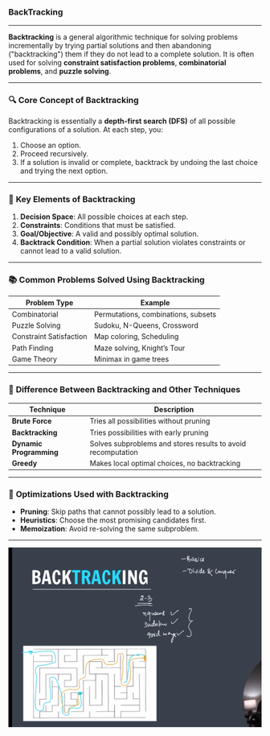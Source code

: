 ### BackTracking

---

**Backtracking** is a general algorithmic technique for solving problems incrementally by trying partial solutions and then abandoning ("backtracking") them if they do not lead to a complete solution. It is often used for solving **constraint satisfaction problems**, **combinatorial problems**, and **puzzle solving**.

---

### 🔍 **Core Concept of Backtracking**

Backtracking is essentially a **depth-first search (DFS)** of all possible configurations of a solution. At each step, you:

1. Choose an option.
2. Proceed recursively.
3. If a solution is invalid or complete, backtrack by undoing the last choice and trying the next option.

---

### 🧱 **Key Elements of Backtracking**

1. **Decision Space**: All possible choices at each step.
2. **Constraints**: Conditions that must be satisfied.
3. **Goal/Objective**: A valid and possibly optimal solution.
4. **Backtrack Condition**: When a partial solution violates constraints or cannot lead to a valid solution.

---

### 📚 **Common Problems Solved Using Backtracking**

| Problem Type            | Example                             |
| ----------------------- | ----------------------------------- |
| Combinatorial           | Permutations, combinations, subsets |
| Puzzle Solving          | Sudoku, N-Queens, Crossword         |
| Constraint Satisfaction | Map coloring, Scheduling            |
| Path Finding            | Maze solving, Knight’s Tour         |
| Game Theory             | Minimax in game trees               |

---

### 🔄 **Difference Between Backtracking and Other Techniques**

| Technique               | Description                                                  |
| ----------------------- | ------------------------------------------------------------ |
| **Brute Force**         | Tries all possibilities without pruning                      |
| **Backtracking**        | Tries possibilities with early pruning                       |
| **Dynamic Programming** | Solves subproblems and stores results to avoid recomputation |
| **Greedy**              | Makes local optimal choices, no backtracking                 |

---

### 🧠 **Optimizations Used with Backtracking**

- **Pruning**: Skip paths that cannot possibly lead to a solution.
- **Heuristics**: Choose the most promising candidates first.
- **Memoization**: Avoid re-solving the same subproblem.

---

![backtrack](images/image.png)
